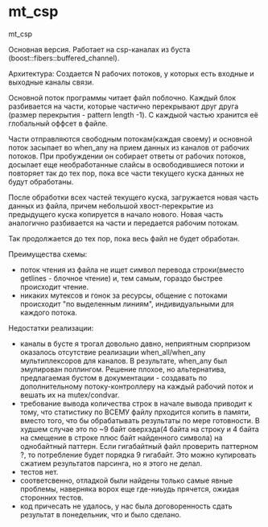 # mt_csp
mt_csp

Основная версия. Работает на csp-каналах из буста (boost::fibers::buffered_channel).

Архитектура:
Создается N рабочих потоков, у которых есть входные и выходные каналы связи.

Основной поток программы читает файл поблочно. Каждый блок разбивается на части, которые частично перекрывают друг друга (размер перекрытия - pattern length -1).
С каждыой частью хранится её глобальный оффсет в файле.

Части отправляются свободным потокам(каждая своему) и основной поток засыпает во when_any на прием данных из каналов от рабочих потоков. 
При пробуждении он собирает ответы от рабочих потоков, досылает еще необработанные слайсы в освободившиеся потоки и повторяет так до тех пор, пока все части текущего куска данных не будут обработаны.

После обработки всех частей текущего куска, загружается новая часть данных из файла, причем небольшой хвост-перекрытие из предыдущего куска копируется в начало нового.
Новая часть аналогично разбивается на части и передается рабочим потокам.

Так продолжается до тех пор, пока весь файл не будет обработан.

Преимущества схемы:
- поток чтения из файла не ищет символ перевода строки(вместо getlines - блочное чтение) и, тем самым, гораздо быстрее происходит чтение.
- никаких мутексов и гонок за ресурсы, общение с потоками происходит "по выделенным линиям", индивидуальными для каждого потока.
 
Недостатки реализации:
- каналы в бусте я трогал довольно давно, неприятным сюрпризом оказалось отсутствие реализации when_all/when_any мультиплексоров для каналов.
В результате, when_any был эмулирован поллингом. Решение плохое, но альтернатива, предлагаемая бустом в документации - создавать по дополнительному потоку-контроллеру на каждый рабочий поток
и вешать их на mutex/condvar.
- требование вывода количества строк в начале вывода приводит к тому, что статистику по ВСЕМУ файлу прходится копить в памяти, вместо того, что бы обрабатывать результаты по мере
  готовности. В худшем случае это по ~9 байт оверхэда(4 байта на строку и 4 байта на смещение в строке плюс байт найденного символа) на однобайтный паттерн. Если гигабайтный файл проверить паттерном ?, то потребление будет порядка 9 гигабайт. Это можно купировать сжатием результатов парсинга, но я этого не делал. 
- тестов нет.
- соответсвенно, отладкой были найдены только самые явные проблемы, наверняка ворох еще где-ниьудь прячется, ожидая сторонних тестов.
- код причесать не удалось, у нас была договоренность сдать результат в понедельник, что и было сделано.
